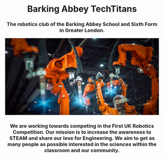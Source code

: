 <h1 align="center">Barking Abbey TechTitans</h1>
<h3 align="center">The robotics club of the Barking Abbey School and Sixth Form in Greater London.</h3>
<img src="./images/Robotics.jpeg">

<h3 align="center">We are working towards competing in the First UK Robotics Competition. Our mission is to increase the awareness to STEAM and share our love for Engineering. We aim to get as many people as possible interested in the sciences within the classroom and our community.</h3>
